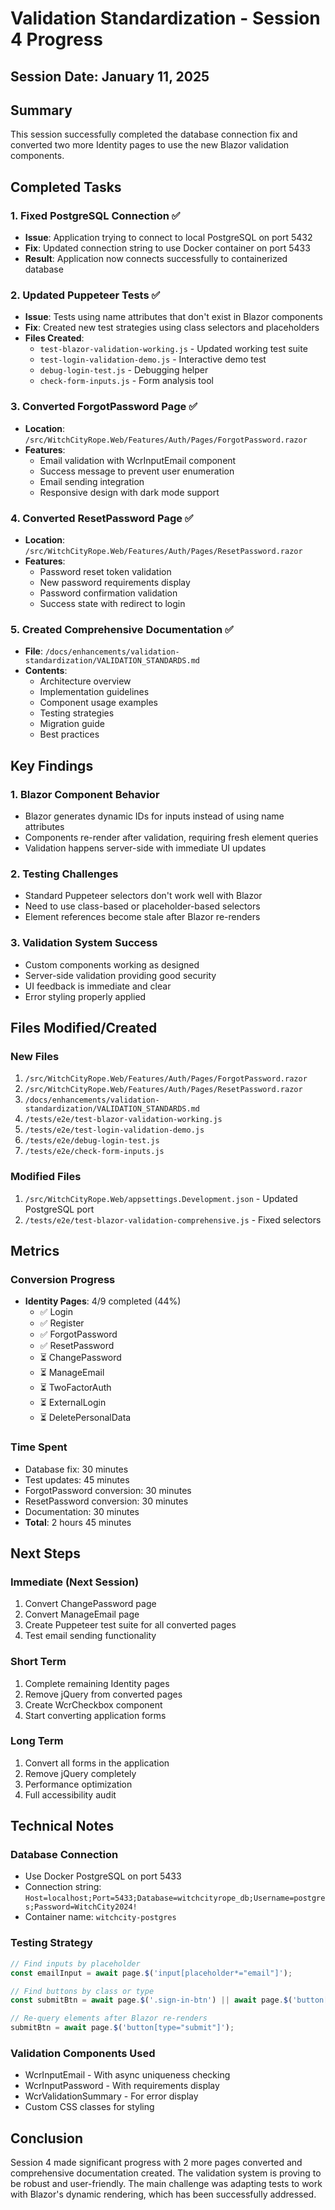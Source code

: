 # Validation Standardization - Session 4 Progress

## Session Date: January 11, 2025

## Summary
This session successfully completed the database connection fix and converted two more Identity pages to use the new Blazor validation components.

## Completed Tasks

### 1. Fixed PostgreSQL Connection ✅
- **Issue**: Application trying to connect to local PostgreSQL on port 5432
- **Fix**: Updated connection string to use Docker container on port 5433
- **Result**: Application now connects successfully to containerized database

### 2. Updated Puppeteer Tests ✅
- **Issue**: Tests using name attributes that don't exist in Blazor components
- **Fix**: Created new test strategies using class selectors and placeholders
- **Files Created**:
  - `test-blazor-validation-working.js` - Updated working test suite
  - `test-login-validation-demo.js` - Interactive demo test
  - `debug-login-test.js` - Debugging helper
  - `check-form-inputs.js` - Form analysis tool

### 3. Converted ForgotPassword Page ✅
- **Location**: `/src/WitchCityRope.Web/Features/Auth/Pages/ForgotPassword.razor`
- **Features**:
  - Email validation with WcrInputEmail component
  - Success message to prevent user enumeration
  - Email sending integration
  - Responsive design with dark mode support

### 4. Converted ResetPassword Page ✅
- **Location**: `/src/WitchCityRope.Web/Features/Auth/Pages/ResetPassword.razor`
- **Features**:
  - Password reset token validation
  - New password requirements display
  - Password confirmation validation
  - Success state with redirect to login

### 5. Created Comprehensive Documentation ✅
- **File**: `/docs/enhancements/validation-standardization/VALIDATION_STANDARDS.md`
- **Contents**:
  - Architecture overview
  - Implementation guidelines
  - Component usage examples
  - Testing strategies
  - Migration guide
  - Best practices

## Key Findings

### 1. Blazor Component Behavior
- Blazor generates dynamic IDs for inputs instead of using name attributes
- Components re-render after validation, requiring fresh element queries
- Validation happens server-side with immediate UI updates

### 2. Testing Challenges
- Standard Puppeteer selectors don't work well with Blazor
- Need to use class-based or placeholder-based selectors
- Element references become stale after Blazor re-renders

### 3. Validation System Success
- Custom components working as designed
- Server-side validation providing good security
- UI feedback is immediate and clear
- Error styling properly applied

## Files Modified/Created

### New Files
1. `/src/WitchCityRope.Web/Features/Auth/Pages/ForgotPassword.razor`
2. `/src/WitchCityRope.Web/Features/Auth/Pages/ResetPassword.razor`
3. `/docs/enhancements/validation-standardization/VALIDATION_STANDARDS.md`
4. `/tests/e2e/test-blazor-validation-working.js`
5. `/tests/e2e/test-login-validation-demo.js`
6. `/tests/e2e/debug-login-test.js`
7. `/tests/e2e/check-form-inputs.js`

### Modified Files
1. `/src/WitchCityRope.Web/appsettings.Development.json` - Updated PostgreSQL port
2. `/tests/e2e/test-blazor-validation-comprehensive.js` - Fixed selectors

## Metrics

### Conversion Progress
- **Identity Pages**: 4/9 completed (44%)
  - ✅ Login
  - ✅ Register
  - ✅ ForgotPassword
  - ✅ ResetPassword
  - ⏳ ChangePassword
  - ⏳ ManageEmail
  - ⏳ TwoFactorAuth
  - ⏳ ExternalLogin
  - ⏳ DeletePersonalData

### Time Spent
- Database fix: 30 minutes
- Test updates: 45 minutes
- ForgotPassword conversion: 30 minutes
- ResetPassword conversion: 30 minutes
- Documentation: 30 minutes
- **Total**: 2 hours 45 minutes

## Next Steps

### Immediate (Next Session)
1. Convert ChangePassword page
2. Convert ManageEmail page
3. Create Puppeteer test suite for all converted pages
4. Test email sending functionality

### Short Term
1. Complete remaining Identity pages
2. Remove jQuery from converted pages
3. Create WcrCheckbox component
4. Start converting application forms

### Long Term
1. Convert all forms in the application
2. Remove jQuery completely
3. Performance optimization
4. Full accessibility audit

## Technical Notes

### Database Connection
- Use Docker PostgreSQL on port 5433
- Connection string: `Host=localhost;Port=5433;Database=witchcityrope_db;Username=postgres;Password=WitchCity2024!`
- Container name: `witchcity-postgres`

### Testing Strategy
```javascript
// Find inputs by placeholder
const emailInput = await page.$('input[placeholder*="email"]');

// Find buttons by class or type
const submitBtn = await page.$('.sign-in-btn') || await page.$('button[type="submit"]');

// Re-query elements after Blazor re-renders
submitBtn = await page.$('button[type="submit"]');
```

### Validation Components Used
- WcrInputEmail - With async uniqueness checking
- WcrInputPassword - With requirements display
- WcrValidationSummary - For error display
- Custom CSS classes for styling

## Conclusion

Session 4 made significant progress with 2 more pages converted and comprehensive documentation created. The validation system is proving to be robust and user-friendly. The main challenge was adapting tests to work with Blazor's dynamic rendering, which has been successfully addressed.